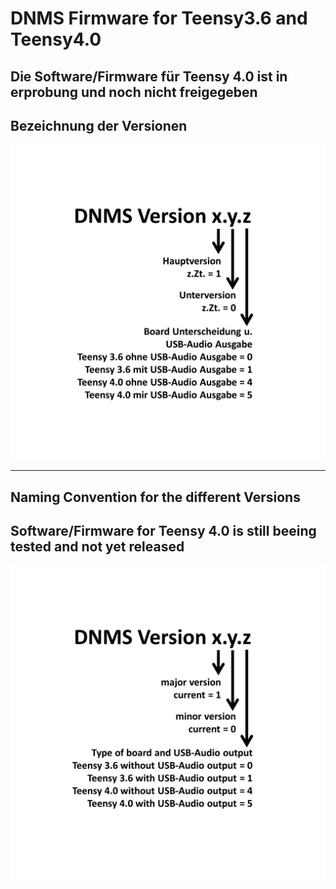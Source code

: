 # DNMS Firmware for Teensy3.6 and Teensy4.0


## Die Software/Firmware für Teensy 4.0 ist in erprobung und noch nicht freigegeben


## Bezeichnung der Versionen

<img src="images/Versionsbezeichnung.jpg"><br>


------------------------------------------------------------------------

## Naming Convention for the different Versions


## Software/Firmware for Teensy 4.0 is still beeing tested and not yet released


<img src="images/Versionsbezeichnung english.jpg"><br>

